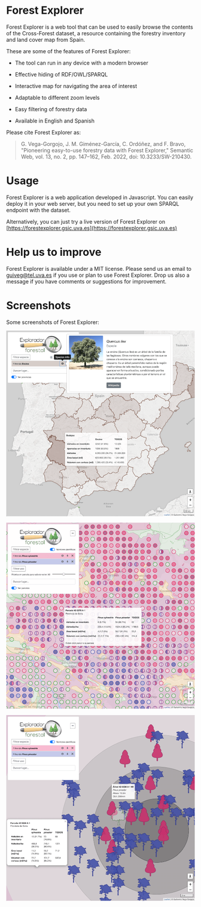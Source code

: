 Forest Explorer
==========
Forest Explorer is a web tool that can be used to easily browse the contents of the Cross-Forest dataset, a resource containing the forestry inventory and land cover map from Spain.

These are some of the features of Forest Explorer:

* The tool can run in any device with a modern browser

* Effective hiding of RDF/OWL/SPARQL

* Interactive map for navigating the area of interest

* Adaptable to different zoom levels

* Easy filtering of forestry data

* Available in English and Spanish


Please cite Forest Explorer as:

> G. Vega-Gorgojo, J. M. Giménez-García, C. Ordóñez, and F. Bravo, "Pioneering easy-to-use forestry data with Forest Explorer," Semantic Web, vol. 13, no. 2, pp. 147–162, Feb. 2022, doi: 10.3233/SW-210430.


Usage
==========
Forest Explorer is a web application developed in Javascript. You can easily deploy it in your web server, but you need to set up your own SPARQL endpoint with the dataset. 

Alternatively, you can just try a live version of Forest Explorer on [https://forestexplorer.gsic.uva.es](https://forestexplorer.gsic.uva.es)


Help us to improve
==========
Forest Explorer is available under a MIT license. Please send us an email to [guiveg@tel.uva.es](mailto:guiveg@tel.uva.es) if you use or plan to use Forest Explorer. Drop us also a message if you have comments or suggestions for improvement.

Screenshots
==========
Some screenshots of Forest Explorer:

![screenshot 0](/images/snapshot0.png)

![screenshot 1](/images/snapshot1.png)

![screenshot 2](/images/snapshot2.png)
